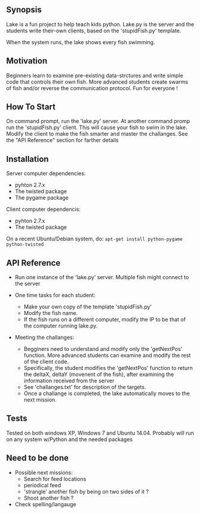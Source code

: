 ## Synopsis

Lake is a fun project to help teach kids python. 
Lake.py is the server and the students write their-own clients, based on the 'stupidFish.py' template.

When the system runs, the lake shows every fish swimming.

## Motivation

Beginners learn to examine pre-existing data-strctures and write simple code that controls their own fish. 
More advanced students create swarms of fish and/or reverse the communication protocol. 
Fun for everyone !

## How To Start

On command prompt, run the 'lake.py' server. At another command promp run the 'stupidFish.py' client.
This will cause your fish to swim in the lake. Modify the client to make the fish smarter and master the challanges.
See the "API Reference" section for farther details


## Installation

Server computer dependencies:
- pyhton 2.7.x
- The twisted package
- The pygame package

Client computer dependencis:
- pyhton 2.7.x
- The twisted package

On a recent Ubuntu/Debian system, do:
    `apt-get install python-pygame python-twisted`

## API Reference

- Run one instance of the 'lake.py' server. 
Multiple fish might connect to the server

- One time tasks for each student:
  - Make your own copy of the template 'stupidFish.py'
  - Modify the fish name. 
  - If the fish runs on a different computer, modify the IP to be that of the computer running lake.py.  
- Meeting the challanges:
  - Begginers need to understand and modify only the 'getNextPos' function. More advanced students can examine and modify the rest of the client code.
  - Specifically, the student modifies the 'getNextPos' function to return the deltaX, deltaY (movenent of the fish), after examining the information received from the server
  - See 'challanges.txt' for description of the targets.
  - Once a challange is completed, the lake automatically moves to the next mission.

## Tests

Tested on both windows XP, Windows 7 and Ubuntu 14.04. 
Probably will run on any system w/Python and the needed packages

## Need to be done
- Possible next missions: 
  - Search for feed locations
  - periodical feed
  - 'strangle' another fish by being on two sides of it ?
  - Shoot another fish ? 
- Check spelling/langauge

